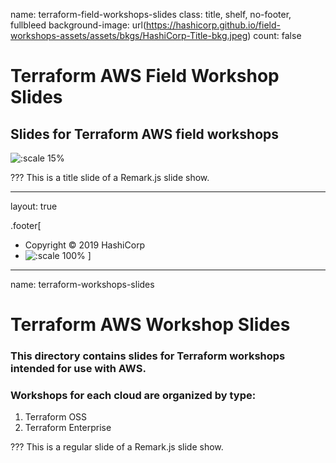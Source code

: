 name: terraform-field-workshops-slides
class: title, shelf, no-footer, fullbleed
background-image: url(https://hashicorp.github.io/field-workshops-assets/assets/bkgs/HashiCorp-Title-bkg.jpeg)
count: false


# Terraform AWS Field Workshop Slides
## Slides for Terraform AWS field workshops

![:scale 15%](https://hashicorp.github.io/field-workshops-assets/assets/logos/logo_terraform.png)

???
This is a title slide of a Remark.js slide show.

---
layout: true

.footer[
- Copyright © 2019 HashiCorp
- ![:scale 100%](https://hashicorp.github.io/field-workshops-assets/assets/logos/HashiCorp_Icon_Black.svg)
]

---
name: terraform-workshops-slides
# Terraform AWS Workshop Slides
### This directory contains slides for Terraform workshops intended for use with AWS.
### Workshops for each cloud are organized by type:
  1. Terraform OSS
  1. Terraform Enterprise

???
This is a regular slide of a Remark.js slide show.
